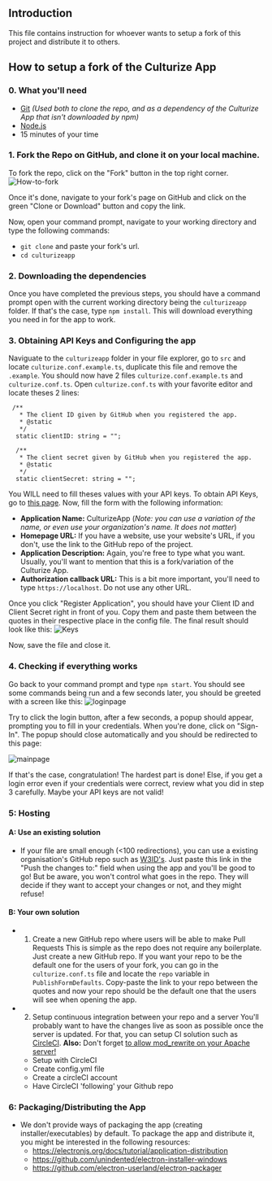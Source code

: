 ## Introduction

This file contains instruction for whoever wants to setup a fork of this project and distribute it to others.

## How to setup a fork of the Culturize App

### 0. What you'll need
  * [Git](https://git-scm.com/) *(Used both to clone the repo, and as a dependency of the Culturize App that isn't downloaded by npm)*
  * [Node.js](https://nodejs.org/en/)
  * 15 minutes of your time

### 1. Fork the Repo on GitHub, and clone it on your local machine.
  To fork the repo, click on the "Fork" button in the top right corner.
  ![How-to-fork](https://github-images.s3.amazonaws.com/help/bootcamp/Bootcamp-Fork.png)
  
  Once it's done, navigate to your fork's page on GitHub and click on the green "Clone or Download" button and copy the link.
  
  Now, open your command prompt, navigate to your working directory and type the following commands:
  
  * `git clone` and paste your fork's url.
  * `cd culturizeapp`
  
### 2. Downloading the dependencies
 Once you have completed the previous steps, you should have a command prompt open with the current working directory being the `culturizeapp` folder. If that's the case, type `npm install`. This will download everything you need in for the app to work.
  
### 3. Obtaining API Keys and Configuring the app
 Naviguate to the `culturizeapp` folder in your file explorer, go to `src` and locate `culturize.conf.example.ts`, duplicate this file and remove the `.example`. You should now have 2 files `culturize.conf.example.ts` and `culturize.conf.ts`. Open `culturize.conf.ts` with your favorite editor and locate theses 2 lines:
 
 ``` 
  /**
    * The client ID given by GitHub when you registered the app.
    * @static 
    */
   static clientID: string = "";

   /**
    * The client secret given by GitHub when you registered the app.
    * @static 
    */
   static clientSecret: string = "";
  ```
  
  You WILL need to fill theses values with your API keys. To obtain API Keys, go to [this page](https://github.com/settings/applications/new). 
  Now, fill the form with the following information:
   * **Application Name:** CulturizeApp (*Note: you can use a variation of the name, or even use your organization's name. It does not matter*)
   * **Homepage URL:** If you have a website, use your website's URL, if you don't, use the link to the GitHub repo of the project.
   * **Application Description:** Again, you're free to type what you want. Usually, you'll want to mention that this is a fork/variation of the Culturize App.
   * **Authorization callback URL:**
     This is a bit more important, you'll need to type `https://localhost`. Do not use any other URL.
     
  Once you click "Register Application", you should have your Client ID and Client Secret right in front of you. Copy them and paste them between the quotes in their respective place in the config file. The final result should look like this:
  ![Keys](https://i.imgur.com/2myN9ok.png)
  
Now, save the file and close it.

### 4. Checking if everything works
  Go back to your command prompt and type `npm start`. You should see some commands being run and a few seconds later, you should be greeted with a screen like this:
  ![loginpage](https://i.imgur.com/U4w0ESB.png)
 
Try to click the login button, after a few seconds, a popup should appear, prompting you to fill in your credentials. When you're done, click on "Sign-In". The popup should close automatically and you should be redirected to this page:

 ![mainpage](https://i.imgur.com/QgDo800.png)
 
 If that's the case, congratulation! The hardest part is done! Else, if you get a login error even if your credentials were correct, review what you did in step 3 carefully. Maybe your API keys are not valid!
 
 ### 5: Hosting
 #### A: Use an existing solution
   * If your file are small enough (<100 redirections), you can use a existing organisation's GitHub repo such as [W3ID's](https://github.com/perma-id/w3id.org). 
   Just paste this link in the "Push the changes to:" field when using the app and you'll be good to go! But be aware, you won't control what goes in the repo. They will decide if they want to accept your changes or not, and they might refuse!
 
 #### B: Your own solution
 * 1. Create a new GitHub repo where users will be able to make Pull Requests
   This is simple as the repo does not require any boilerplate. Just create a new GitHub repo. If you want your repo to be the default one for the users of your fork, you can go in the `culturize.conf.ts` file and locate the `repo` variable in `PublishFormDefaults`. Copy-paste the link to your repo between the quotes and now your repo should be the default one that the users will see when opening the app.

 * 2. Setup continuous integration between your repo and a server
   You'll probably want to have the changes live as soon as possible once the server is updated. For that, you can setup CI solution such as [CircleCI](https://circleci.com/docs/2.0/). **Also:** Don't forget [to allow mod_rewrite on your Apache server!](https://www.digitalocean.com/community/tutorials/how-to-rewrite-urls-with-mod_rewrite-for-apache-on-ubuntu-16-04) 
   * Setup with CircleCI
   * Create config.yml file
   * Create a circleCI account
   * Have CircleCI 'following' your Github repo
   
### 6: Packaging/Distributing the App
 * We don't provide ways of packaging the app (creating installer/executables) by default. To package the app and distribute it, you might be interested in the following resources:
   * https://electronjs.org/docs/tutorial/application-distribution
   * https://github.com/unindented/electron-installer-windows
   * https://github.com/electron-userland/electron-packager

